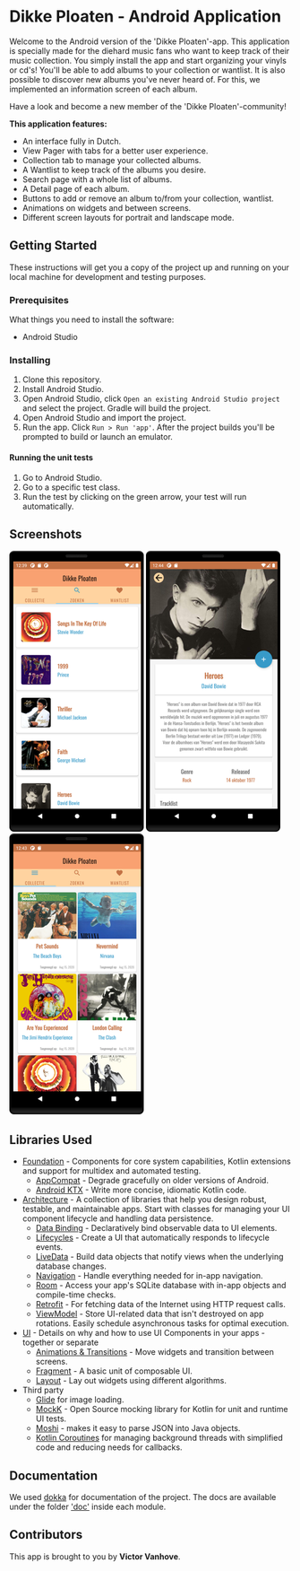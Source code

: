 # Dikke Ploaten - Android Application

Welcome to the Android version of the 'Dikke Ploaten'-app. This application is specially made for the diehard music fans who want to keep track of their music collection. You simply install the app and start organizing your vinyls or cd's! You'll be able to add albums to your collection or wantlist. It is also possible to discover new albums you've never heard of. For this, we implemented an information screen of each album. 

Have a look and become a new member of the 'Dikke Ploaten'-community!

__This application features:__
* An interface fully in Dutch.
* View Pager with tabs for a better user experience.
* Collection tab to manage your collected albums.
* A Wantlist to keep track of the albums you desire.
* Search page with a whole list of albums.
* A Detail page of each album.
* Buttons to add or remove an album to/from your collection, wantlist.
* Animations on widgets and between screens.
* Different screen layouts for portrait and landscape mode.

## Getting Started

These instructions will get you a copy of the project up and running on your local machine for development and testing purposes.

### Prerequisites

What things you need to install the software:

* Android Studio

### Installing

1. Clone this repository.
2. Install Android Studio.
3. Open Android Studio, click `Open an existing Android
   Studio project` and select the project. Gradle will build the project.
3. Open Android Studio and import the project.
4. Run the app. Click `Run > Run 'app'`. After the project builds you'll be
   prompted to build or launch an emulator.
   
#### Running the unit tests

1. Go to Android Studio.
2. Go to a specific test class.
3. Run the test by clicking on the green arrow, your test will run automatically.

## Screenshots

![List of albums](screenshots/phone_album_list.png "A list of albums")
![Album details](screenshots/phone_album_detail.png "Details for a specific album")
![My Collection](screenshots/phone_user_album_list.png "Albums that have been added to your collection")

## Libraries Used

* [Foundation][0] - Components for core system capabilities, Kotlin extensions and support for
  multidex and automated testing.
  * [AppCompat][1] - Degrade gracefully on older versions of Android.
  * [Android KTX][2] - Write more concise, idiomatic Kotlin code.
* [Architecture][10] - A collection of libraries that help you design robust, testable, and
  maintainable apps. Start with classes for managing your UI component lifecycle and handling data
  persistence.
  * [Data Binding][11] - Declaratively bind observable data to UI elements.
  * [Lifecycles][12] - Create a UI that automatically responds to lifecycle events.
  * [LiveData][13] - Build data objects that notify views when the underlying database changes.
  * [Navigation][14] - Handle everything needed for in-app navigation.
  * [Room][16] - Access your app's SQLite database with in-app objects and compile-time checks.
  * [Retrofit][18] - For fetching data of the Internet using HTTP request calls.
  * [ViewModel][17] - Store UI-related data that isn't destroyed on app rotations. Easily schedule
     asynchronous tasks for optimal execution.
* [UI][30] - Details on why and how to use UI Components in your apps - together or separate
  * [Animations & Transitions][31] - Move widgets and transition between screens.
  * [Fragment][34] - A basic unit of composable UI.
  * [Layout][35] - Lay out widgets using different algorithms.
* Third party
  * [Glide][90] for image loading.
  * [MockK][4] - Open Source mocking library for Kotlin for unit and runtime UI tests.
  * [Moshi][92] - makes it easy to parse JSON into Java objects.
  * [Kotlin Coroutines][91] for managing background threads with simplified code and reducing needs for callbacks.

[0]: https://developer.android.com/jetpack/components
[1]: https://developer.android.com/topic/libraries/support-library/packages#v7-appcompat
[2]: https://developer.android.com/kotlin/ktx
[4]: https://mockk.io/
[10]: https://developer.android.com/jetpack/arch/
[11]: https://developer.android.com/topic/libraries/data-binding/
[12]: https://developer.android.com/topic/libraries/architecture/lifecycle
[13]: https://developer.android.com/topic/libraries/architecture/livedata
[14]: https://developer.android.com/topic/libraries/architecture/navigation/
[16]: https://developer.android.com/topic/libraries/architecture/room
[17]: https://developer.android.com/topic/libraries/architecture/viewmodel
[18]: https://square.github.io/retrofit/
[30]: https://developer.android.com/guide/topics/ui
[31]: https://developer.android.com/training/animation/
[34]: https://developer.android.com/guide/components/fragments
[35]: https://developer.android.com/guide/topics/ui/declaring-layout
[90]: https://bumptech.github.io/glide/
[91]: https://kotlinlang.org/docs/reference/coroutines-overview.html
[92]: https://github.com/square/moshi

## Documentation

We used [dokka](https://github.com/Kotlin/dokka) for documentation of the project.
The docs are available under the folder ['doc'](https://github.com/VictorVanhove/Dikke-Ploaten-Android/tree/master/app/doc/app) inside each module.

## Contributors

This app is brought to you by **Victor Vanhove**.
